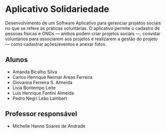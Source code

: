# Aplicativo Solidariedade 
Desenvolvimento de um Software Aplicativo para gerenciar projetos sociais no que se refere às práticas voluntárias. O aplicativo permite o cadastro de pessoas físicas e ONGs — ambos podem criar projetos sociais —, convidar voluntários para associarem aos projetos e realizarem a gestão do projeto — como cadastrar ações/eventos e anexar fotos.

## Alunos
* Amanda Bicalho Silva
* Carlos Henrique Neimar Areas Ferreira
* Giovanna Ferreira S. Almeida
* Livia Bontempo Leite
* Luís Henrique Fantini Almeida
* Pedro Negri Leão Lambert

## Professor responsável 
* Michelle Hanne Soares de Andrade
